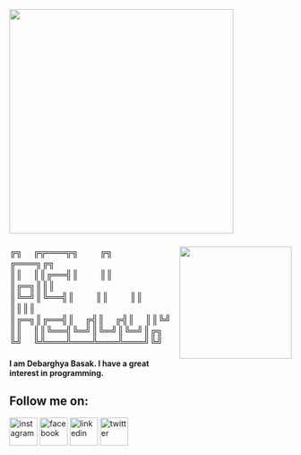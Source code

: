 
<img src="https://user-images.githubusercontent.com/106986982/186013654-9201c640-6ac8-4d67-9e0d-c94b0bb6df90.gif?raw=true" height="400" />

<h3>
  
  <img align="right" src="https://user-images.githubusercontent.com/106986982/185974160-f89d38c9-e71b-446b-9bff-2c1c467607bf.gif?raw=true" width="200" height="200" />
  
  ╔╗&puncsp;&puncsp;&puncsp;&VeryThinSpace;&VeryThinSpace;╔╦═══╦╗&puncsp;&puncsp;&puncsp;&VeryThinSpace;&VeryThinSpace;&puncsp;&puncsp;&puncsp;&VeryThinSpace;&VeryThinSpace;╔╗&puncsp;&puncsp;&puncsp;&VeryThinSpace;&VeryThinSpace;&puncsp;&puncsp;&puncsp;&VeryThinSpace;&VeryThinSpace;╔═══╗╔╗<br>
  ║║&puncsp;&puncsp;&puncsp;&VeryThinSpace;&VeryThinSpace;║║╔══╣║&puncsp;&puncsp;&puncsp;&VeryThinSpace;&VeryThinSpace;&puncsp;&puncsp;&puncsp;&VeryThinSpace;&VeryThinSpace;║║&puncsp;&puncsp;&puncsp;&VeryThinSpace;&VeryThinSpace;&puncsp;&puncsp;&puncsp;&VeryThinSpace;&VeryThinSpace;║╔═╗║║║<br>
  ║╚═╝║╚══╣║&puncsp;&puncsp;&puncsp;&VeryThinSpace;&VeryThinSpace;&puncsp;&puncsp;&puncsp;&VeryThinSpace;&VeryThinSpace;║║&puncsp;&puncsp;&puncsp;&VeryThinSpace;&VeryThinSpace;&puncsp;&puncsp;&puncsp;&VeryThinSpace;&VeryThinSpace;║║&puncsp;&puncsp;&puncsp;&VeryThinSpace;&VeryThinSpace;║║║║<br>
  ║╔═╗║╔══╣║&puncsp;&puncsp;&puncsp;&VeryThinSpace;&VeryThinSpace;╔╣║&puncsp;&puncsp;&puncsp;&VeryThinSpace;&VeryThinSpace;╔╣║&puncsp;&puncsp;&puncsp;&VeryThinSpace;&VeryThinSpace;║║╚╝<br>
  ║║&puncsp;&puncsp;&puncsp;&VeryThinSpace;&VeryThinSpace;║║╚══╣╚═╝║╚═╝║╚═╝║╔╗<br>
  ╚╝&puncsp;&puncsp;&puncsp;&VeryThinSpace;&VeryThinSpace;╚╩═══╩═══╩═══╩═══╝╚╝
  
</h3>

#### I am Debarghya Basak. I have a great interest in programming.<br>
## Follow me on:<br>

<div>
  <img alt="instagram" src="https://user-images.githubusercontent.com/106986982/186014923-da416ee5-e874-4ec8-ac2c-a345bfb76c77.png" width="50" height="50" />
  <img alt="facebook" src="https://user-images.githubusercontent.com/106986982/186015217-dfef89d0-1c67-48f3-b130-081b1b667b28.png" width="50" height="50" />
  <img alt="linkedin" src="https://user-images.githubusercontent.com/106986982/186016112-3da74cd5-b4c7-4aff-94bb-fa22a9db011a.png" width="50" height="50" />
  <img alt="twitter" src="https://user-images.githubusercontent.com/106986982/186016428-49eed44e-5f01-418f-a3a2-e807394f3910.png" width="50" height="50" />
</div>

<div>
  <p>
    
  </p>
</div>
